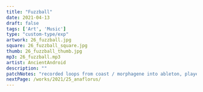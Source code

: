 ```yaml
---
title: "Fuzzball"
date: 2021-04-13
draft: false
tags: ['Art', 'Music']
type: "custom-type/exp"
artwork: 26_fuzzball.jpg
square: 26_fuzzball_square.jpg
thumb: 26_fuzzball_thumb.jpg
mp3: 26_fuzzball.mp3
artist: AncientAndroid
description: ""
patchNotes: "recorded loops from coast / morphagene into ableton, played back out of es8 and through a filter, then back in to reaper mixed with plaits droning and coast seq mode. m32 recoded dry into ableton then recording played back from ableton into m32 filter chain. manual mods on m32 filter, plaits timbre and qpas cutoff."
nextPage: /works/2021/25_anaflorus/
---
```

